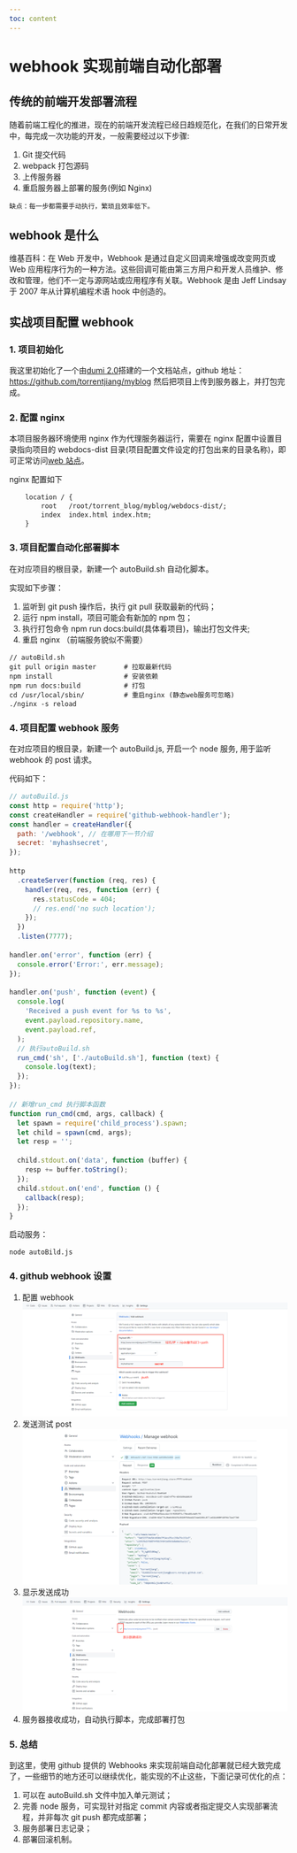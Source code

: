 ```yaml
---
toc: content
---
```


# webhook 实现前端自动化部署

## 传统的前端开发部署流程

随着前端工程化的推进，现在的前端开发流程已经日趋规范化，在我们的日常开发中，每完成一次功能的开发，一般需要经过以下步骤:

1. Git 提交代码
2. webpack 打包源码
3. 上传服务器
4. 重启服务器上部署的服务(例如 Nginx)

`缺点：每一步都需要手动执行，繁琐且效率低下。`

## webhook 是什么

维基百科：在 Web 开发中，Webhook 是通过自定义回调来增强或改变网页或 Web 应用程序行为的一种方法。这些回调可能由第三方用户和开发人员维护、修改和管理，他们不一定与源网站或应用程序有关联。Webhook 是由 Jeff Lindsay 于 2007 年从计算机编程术语 hook 中创造的。

## 实战项目配置 webhook

### 1. 项目初始化

我这里初始化了一个由[dumi 2.0](https://d.umijs.org/)搭建的一个文档站点，github 地址：https://github.com/torrentjiang/myblog
然后把项目上传到服务器上，并打包完成。

### 2. 配置 nginx

本项目服务器环境使用 nginx 作为代理服务器运行，需要在 nginx 配置中设置目录指向项目的 webdocs-dist 目录(项目配置文件设定的打包出来的目录名称)，即可正常访问[web 站点](http://www.torrentjiang.store/)。

nginx 配置如下

```
    location / {
        root   /root/torrent_blog/myblog/webdocs-dist/;
        index  index.html index.htm;
    }
```

### 3. 项目配置自动化部署脚本

在对应项目的根目录，新建一个 autoBuild.sh 自动化脚本。

实现如下步骤：

1. 监听到 git push 操作后，执行 git pull 获取最新的代码；
2. 运行 npm install，项目可能会有新加的 npm 包；
3. 执行打包命令 npm run docs:build(具体看项目)，输出打包文件夹;
4. 重启 nginx （前端服务貌似不需要）

```
// autoBild.sh
git pull origin master       # 拉取最新代码
npm install                  # 安装依赖
npm run docs:build           # 打包
cd /usr/local/sbin/          # 重启nginx (静态web服务可忽略)
./nginx -s reload
```

### 4. 项目配置 webhook 服务

在对应项目的根目录，新建一个 autoBuild.js, 开启一个 node 服务, 用于监听 webhook 的 post 请求。

代码如下：

```javascript
// autoBuild.js
const http = require('http');
const createHandler = require('github-webhook-handler');
const handler = createHandler({
  path: '/webhook', // 在哪用下一节介绍
  secret: 'myhashsecret',
});

http
  .createServer(function (req, res) {
    handler(req, res, function (err) {
      res.statusCode = 404;
      // res.end('no such location');
    });
  })
  .listen(7777);

handler.on('error', function (err) {
  console.error('Error:', err.message);
});

handler.on('push', function (event) {
  console.log(
    'Received a push event for %s to %s',
    event.payload.repository.name,
    event.payload.ref,
  );
  // 执行autoBuild.sh
  run_cmd('sh', ['./autoBuild.sh'], function (text) {
    console.log(text);
  });
});

// 新增run_cmd 执行脚本函数
function run_cmd(cmd, args, callback) {
  let spawn = require('child_process').spawn;
  let child = spawn(cmd, args);
  let resp = '';

  child.stdout.on('data', function (buffer) {
    resp += buffer.toString();
  });
  child.stdout.on('end', function () {
    callback(resp);
  });
}
```

启动服务：

```
node autoBild.js
```

### 4. github webhook 设置

1. 配置 webhook
   <img src="./images/githubwebhook.png">
2. 发送测试 post
   <img src="./images/githubwebhooksend.jpg">
3. 显示发送成功
   <img src="./images/githubwehooktest.jpg">
4. 服务器接收成功，自动执行脚本，完成部署打包

### 5. 总结

到这里，使用 github 提供的 Webhooks 来实现前端自动化部署就已经大致完成了，一些细节的地方还可以继续优化，能实现的不止这些，下面记录可优化的点：

1. 可以在 autoBuild.sh 文件中加入单元测试；
2. 完善 node 服务，可实现针对指定 commit 内容或者指定提交人实现部署流程，并非每次 git push 都完成部署；
3. 服务部署日志记录；
4. 部署回滚机制。
